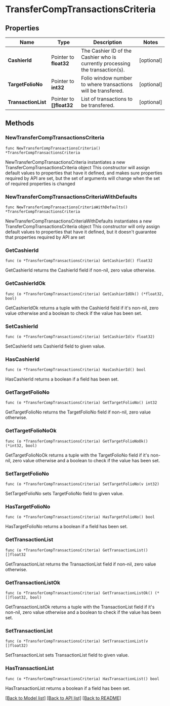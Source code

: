 # TransferCompTransactionsCriteria

## Properties

Name | Type | Description | Notes
------------ | ------------- | ------------- | -------------
**CashierId** | Pointer to **float32** | The Cashier ID of the Cashier who is currently processing the transaction(s). | [optional] 
**TargetFolioNo** | Pointer to **int32** | Folio window number to where transactions will be transfered. | [optional] 
**TransactionList** | Pointer to **[]float32** | List of transactions to be transfered. | [optional] 

## Methods

### NewTransferCompTransactionsCriteria

`func NewTransferCompTransactionsCriteria() *TransferCompTransactionsCriteria`

NewTransferCompTransactionsCriteria instantiates a new TransferCompTransactionsCriteria object
This constructor will assign default values to properties that have it defined,
and makes sure properties required by API are set, but the set of arguments
will change when the set of required properties is changed

### NewTransferCompTransactionsCriteriaWithDefaults

`func NewTransferCompTransactionsCriteriaWithDefaults() *TransferCompTransactionsCriteria`

NewTransferCompTransactionsCriteriaWithDefaults instantiates a new TransferCompTransactionsCriteria object
This constructor will only assign default values to properties that have it defined,
but it doesn't guarantee that properties required by API are set

### GetCashierId

`func (o *TransferCompTransactionsCriteria) GetCashierId() float32`

GetCashierId returns the CashierId field if non-nil, zero value otherwise.

### GetCashierIdOk

`func (o *TransferCompTransactionsCriteria) GetCashierIdOk() (*float32, bool)`

GetCashierIdOk returns a tuple with the CashierId field if it's non-nil, zero value otherwise
and a boolean to check if the value has been set.

### SetCashierId

`func (o *TransferCompTransactionsCriteria) SetCashierId(v float32)`

SetCashierId sets CashierId field to given value.

### HasCashierId

`func (o *TransferCompTransactionsCriteria) HasCashierId() bool`

HasCashierId returns a boolean if a field has been set.

### GetTargetFolioNo

`func (o *TransferCompTransactionsCriteria) GetTargetFolioNo() int32`

GetTargetFolioNo returns the TargetFolioNo field if non-nil, zero value otherwise.

### GetTargetFolioNoOk

`func (o *TransferCompTransactionsCriteria) GetTargetFolioNoOk() (*int32, bool)`

GetTargetFolioNoOk returns a tuple with the TargetFolioNo field if it's non-nil, zero value otherwise
and a boolean to check if the value has been set.

### SetTargetFolioNo

`func (o *TransferCompTransactionsCriteria) SetTargetFolioNo(v int32)`

SetTargetFolioNo sets TargetFolioNo field to given value.

### HasTargetFolioNo

`func (o *TransferCompTransactionsCriteria) HasTargetFolioNo() bool`

HasTargetFolioNo returns a boolean if a field has been set.

### GetTransactionList

`func (o *TransferCompTransactionsCriteria) GetTransactionList() []float32`

GetTransactionList returns the TransactionList field if non-nil, zero value otherwise.

### GetTransactionListOk

`func (o *TransferCompTransactionsCriteria) GetTransactionListOk() (*[]float32, bool)`

GetTransactionListOk returns a tuple with the TransactionList field if it's non-nil, zero value otherwise
and a boolean to check if the value has been set.

### SetTransactionList

`func (o *TransferCompTransactionsCriteria) SetTransactionList(v []float32)`

SetTransactionList sets TransactionList field to given value.

### HasTransactionList

`func (o *TransferCompTransactionsCriteria) HasTransactionList() bool`

HasTransactionList returns a boolean if a field has been set.


[[Back to Model list]](../README.md#documentation-for-models) [[Back to API list]](../README.md#documentation-for-api-endpoints) [[Back to README]](../README.md)


